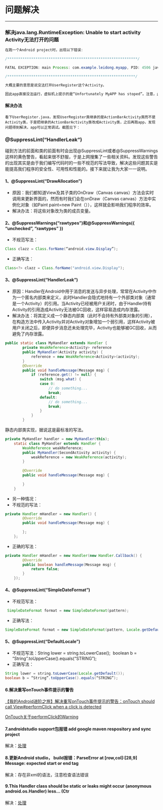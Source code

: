 # 问题解决
----
### 解决java.lang.RuntimeException: Unable to start activity Activity无法打开的问题

```java
在跑一个Android project时，出现以下错误:

/************************************************************/

FATAL EXCEPTION: main Process: com.example.leidong.myapp, PID: 4506 java.lang.RuntimeException: Unable to start activity ComponentInfo{com.example.leidong.myapp/com.example.leidong.myapp.loginAndRegister.UserRegister}: java.lang.IllegalStateException: You need to use a Theme.AppCompat theme (or descendant) with this activity.

/***********************************************************/

大概主要的意思是说没法打开UserRegister这个Activity。

因此app直接没法运行，虚拟机上提示的是“Unfortunately MyAPP has stoped”。注意，此时我的AndroidManifest.xml已经声明了UserRegister的Activity，整个src代码和res中也不报任何错误。

```

#### 解决办法

    看下UserRegister.java，发现UserRegister类继承的是ActionBarActivity类而不是Activity类，于是把继承的ActionBarActivity类改成Activity类，之后再跑app，发现问题得到解决，app可以正常调试。截图见下：


### @SuppressLint(“HandlerLeak”)


碰到方法的前面和类的前面有时会出现@SuppressLint或者@SuppressWarnings这样的黄色警告，看起来很不舒服，于是上网搜集了一些相关资料。发现这些警告的出现其实是由于我们编写代码时的一些不规范的写法导致，解决这些问题其实是能提高我们程序的安全性、可用性和性能的。接下来就让我为大家一一说明。 
#### 1、@SuppressLint(“DrawAllocation”) 
* 原因：我们都知道View及其子类的OnDraw（Canvas canvas）方法会实时调用来更新界面的，然而有时我们会在onDraw（Canvas canvas）方法中实例化对象（如Paint paint=new Paint（）），这样就会影响我们程序的效率。 
* 解决办法：将这些对象改为类的成员变量。

#### 2、@SuppressWarnings(“rawtypes”)和@SuppressWarnings({ “unchecked”, “rawtypes” }) 
* 不规范写法：
```java
Class clazz = Class.forName(“android.view.Display”); 
```
* 正确写法：
```java
Class<?> clazz = Class.forName("android.view.Display");
```

#### 3、@SuppressLint(“HandlerLeak”) 

* 原因：Handler在Android中用于消息的发送与异步处理，常常在Activity中作为一个匿名内部类来定义，此时Handler会隐式地持有一个外部类对象（通常是一个Activity）的引用。当Activity已经被用户关闭时，由于Handler持有Activity的引用造成Activity无法被GC回收，这样容易造成内存泄露。 
* 解决办法：将其定义成一个静态内部类（此时不会持有外部类对象的引用），在构造方法中传入Activity并对Activity对象增加一个弱引用，这样Activity被用户关闭之后，即便异步消息还未处理完毕，Activity也能够被GC回收，从而避免了内存泄露。
```java
public static class MyHandler extends Handler {
        private WeakReference<Activity> reference
        public MyHandler(Activity activity) {
            reference = new WeakReference<Activity>(activity);
        }
        @Override
        public void handleMessage(Message msg) {
            if (reference.get() != null) {
                switch (msg.what) {
                case 0:
                    // do something...
                    break;
                default:
                    // do something...
                    break;
                }
            }
        }
```
静态内部类实现，据说这是最标准的写法。
```java
private MyHandler handler = new MyHandler(this);
    static class MyHandler extends Handler {
        WeakReference weakReference;
        public MyHandler(SecondActivity activity) {
            weakReference = new WeakReference(activity);
        }
 
        @Override
        public void handleMessage(Message msg) {
            
        }
    }
```

* 另一种情况：
* 不规范的写法：
```java
private Handler mHandler = new Handler() {
        @Override
        public void handleMessage(Message msg) {
 
        };
    };
```
* 正确的写法：
```java
private Handler mHandler = new Handler(new Handler.Callback() {
        @Override
        public boolean handleMessage(Message msg) {
            return false;
        }
    });    
```
#### 4、@SuppressLint(“SimpleDateFormat”) 
* 不规范写法：
```java
 SimpleDateFormat format = new SimpleDateFormat(pattern); 
 ```
* 正确写法：
```java
SimpleDateFormat format = new SimpleDateFormat(pattern, Locale.getDefault());
```

#### 5、@SuppressLint(“DefaultLocale”) 
* 不规范写法：String lower = string.toLowerCase(); 
boolean b = “String”.toUpperCase().equals(“STRING”); 
* 正确写法：
```java
String lower = string.toLowerCase(Locale.getDefault()); 
boolean b = “String”.toUpperCase().equals(“STRING”);
```
#### 6.解决重写onTouch事件提示的警告

[【我的Android进阶之旅】解决重写onTouch事件提示的警告：onTouch should call View#performClick when a click is detected](https://blog.csdn.net/ouyang_peng/article/details/82563779)

[OnTouch关于performClick的Warning](https://blog.csdn.net/qq_32916805/article/details/78567651)

#### 7.androidstudio support包报错 add google maven respository and sync project

解决：[处理](https://blog.csdn.net/hhoo3344521/article/details/79638522)


#### 8.更新Android studio， build报错：ParseError at [row,col]:[28,9] Message: expected start or end tag

解决：存在非xml的语法，注意检查语法错误

#### 9.This Handler class should be static or leaks might occur (anonymous android.os.Handler) less... (Ctr

解决：[处理](https://blog.csdn.net/m0_37678565/article/details/79623620)